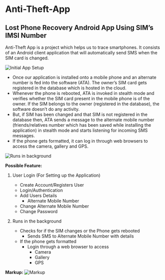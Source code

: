 # Anti-Theft-App
## Lost Phone Recovery Android App Using SIM’s IMSI Number 
Anti-Theft App is a project which helps us to trace smartphones. It consists of an Android client application that will automatically send SMS when the SIM card is changed.

![Initial App Setup](https://user-images.githubusercontent.com/43419632/143008413-9c58db6f-c8a8-4b7f-aaf9-e0ef5d9dfd94.png)

- Once our application is installed onto a mobile phone and an alternate number is fed into the software (ATA). The owner’s SIM card gets registered in the database which is hosted in the cloud.
- Whenever the phone is rebooted, ATA is invoked in stealth mode and verifies whether the SIM card present in the mobile phone is of the owner. If the SIM belongs to the owner (registered in the database), the software doesn’t do any activity. 
- But, if SIM has been changed and that SIM is not registered in the database then, ATA sends a message to the alternate mobile number (friends/relatives number which has been saved while installing the application) in stealth mode and starts listening for incoming SMS messages.
- If the phone gets formatted, it can log in through web browsers to access the camera, gallery and GPS.

![Runs in background ](https://user-images.githubusercontent.com/43419632/143008527-fd7b1868-55fc-491b-af17-be2b40be3694.png)

**Possible Feature:**
1. User Login (For Setting up the Application)
    - Create Account/Registers User
    - Login/Authentication
    - Add Users Details
        - Alternate Mobile Number
    - Change Alternate Mobile Number
    - Change Password

2. Runs in the background 
    - Checks for if the SIM changes or the Phone gets rebooted
        - Sends SMS to Alternate Mobile Number with details
    - If the phone gets formatted
        - Login through a web browser to access
            - Camera
            - Gallery
            - GPS

**Markup:**
![Markup](https://user-images.githubusercontent.com/43419632/143008532-aff50aca-1152-4223-9e5b-2fbbada167ae.png)